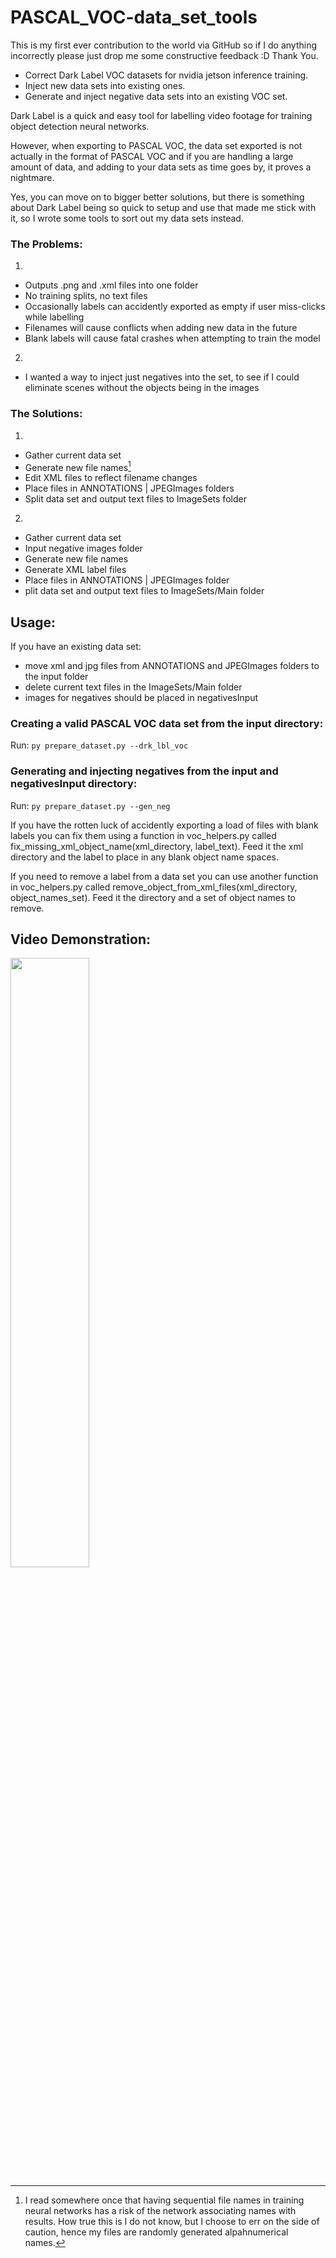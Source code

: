 # PASCAL_VOC-data_set_tools

This is my first ever contribution to the world via GitHub so if I do anything incorrectly please just drop me some constructive feedback :D Thank You.

- Correct Dark Label VOC datasets for nvidia jetson inference training.
- Inject new data sets into existing ones.
- Generate and inject negative data sets into an existing VOC set.

Dark Label is a quick and easy tool for labelling video footage for training object detection neural networks. 

However, when exporting to PASCAL VOC, the data set exported is not actually in the format of PASCAL VOC and if you are handling a large amount of data, and adding to your data sets as time goes by, it proves a nightmare.

Yes, you can move on to bigger better solutions, but there is something about Dark Label being so quick to setup and use that made me stick with it, so I wrote some tools to sort out my data sets instead.

### The Problems:

1)
  - Outputs .png and .xml files into one folder
  - No training splits, no text files
  - Occasionally labels can accidently exported as empty if user miss-clicks while labelling
  - Filenames will cause conflicts when adding new data in the future
  - Blank labels will cause fatal crashes when attempting to train the model

2)
  - I wanted a way to inject just negatives into the set, to see if I could eliminate scenes without the objects being in the images

### The Solutions:

1)
  - Gather current data set
  - Generate new file names[^1]
  - Edit XML files to reflect filename changes
  - Place files in ANNOTATIONS | JPEGImages folders
  - Split data set and output text files to ImageSets folder

2)
  - Gather current data set
  - Input negative images folder
  - Generate new file names
  - Generate XML label files
  - Place files in ANNOTATIONS | JPEGImages folder
  - plit data set and output text files to ImageSets/Main folder

[^1]: I read somewhere once that having sequential file names in training neural networks has a risk of the network associating names with results. How true this is I do not know, but I choose to err on the side of caution, hence my files are randomly generated alpahnumerical names.

## Usage:

If you have an existing data set:
  - move xml and jpg files from ANNOTATIONS and JPEGImages folders to the input folder
  - delete current text files in the ImageSets/Main folder
  - images for negatives should be placed in negativesInput


### Creating a valid PASCAL VOC data set from the input directory:

Run: `py prepare_dataset.py --drk_lbl_voc`

### Generating and injecting negatives from the input and negativesInput directory:

Run: `py prepare_dataset.py --gen_neg`

If you have the rotten luck of accidently exporting a load of files with blank labels you can fix them using a function in voc_helpers.py called fix_missing_xml_object_name(xml_directory, label_text). Feed it the xml directory and the label to place in any blank object name spaces.

If you need to remove a label from a data set you can use another function in voc_helpers.py called remove_object_from_xml_files(xml_directory, object_names_set). Feed it the directory and a set of object names to remove.

## Video Demonstration:

[<img src="https://img.youtube.com/vi/rEyfXz5ceAk/maxresdefault.jpg" width="50%">](https://youtu.be/rEyfXz5ceAk)



